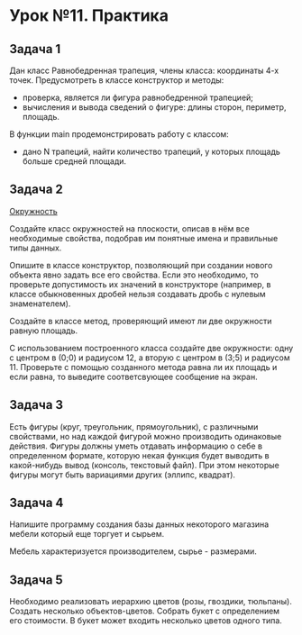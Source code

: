 # Урок №11. Практика

## Задача 1

Дан класс Равнобедренная трапеция, члены класса: координаты 4-х точек. 
Предусмотреть в классе конструктор и методы:

* проверка, является ли фигура равнобедренной трапецией; 
* вычисления и вывода сведений о фигуре: длины сторон, периметр, площадь. 

В функции main продемонстрировать работу с классом: 

* дано N трапеций, найти количество трапеций, у которых площадь больше средней площади.

## Задача 2

[Окружность](http://ru.wikipedia.org/wiki/Окружность)

Создайте класс окружностей на плоскости, описав в нём все необходимые свойства, 
подобрав им понятные имена и правильные типы данных.

Опишите в классе конструктор, позволяющий при создании нового объекта явно задать все его свойства. 
Если это необходимо, то проверьте допустимость их значений в конструкторе 
(например, в классе обыкновенных дробей нельзя создавать дробь с нулевым знаменателем).

Создайте в классе метод, проверяющий имеют ли две окружности равную площадь.

С использованием построенного класса создайте две окружности: одну с центром в (0;0) и радиусом 12, 
а вторую с центром в (3;5) и радиусом 11. Проверьте с помощью созданного метода равна ли их площадь и если равна, 
то выведите соответсвующее сообщение на экран.

## Задача 3

Есть фигуры (круг, треугольник, прямоугольник), с различными свойствами, 
но над каждой фигурой можно производить одинаковые действия. Фигуры должны уметь отдавать информацию о себе 
в определенном формате, которую некая функция будет выводить в какой-нибудь вывод (консоль, текстовый файл). 
При этом некоторые фигуры могут быть вариациями других (эллипс, квадрат).

## Задача 4

Напишите программу создания базы данных некоторого магазина мебели который еще торгует и сырьем.

Мебель характеризуется производителем, сырье - размерами. 

## Задача 5

Необходимо реализовать иерархию цветов (розы, гвоздики, тюльпаны). 
Создать несколько объектов-цветов. Собрать букет с определением его стоимости. 
В букет может входить несколько цветов одного типа.
